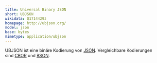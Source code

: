 ```yaml
---
title: Universal Binary JSON
short: UBJSON
wikidata: Q17144293
homepage: http://ubjson.org/
model: json
base: bytes
mimetype: application/ubjson
---
```


UBJSON ist eine binäre Kodierung von [JSON](json). Vergleichbare Kodierungen sind [CBOR](cbor) und [BSON](bson).
